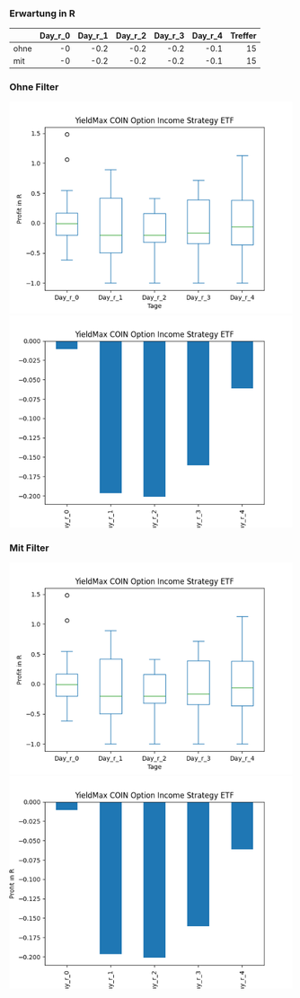 ### Erwartung in R
|      |   Day_r_0 |   Day_r_1 |   Day_r_2 |   Day_r_3 |   Day_r_4 |   Treffer |
|:-----|----------:|----------:|----------:|----------:|----------:|----------:|
| ohne |        -0 |      -0.2 |      -0.2 |      -0.2 |      -0.1 |        15 |
| mit  |        -0 |      -0.2 |      -0.2 |      -0.2 |      -0.1 |        15 |

### Ohne Filter
![image info](./data/CONY_box_all.png)
![image info](./data/CONY_median_all.png)

### Mit Filter
![image info](./data/CONY_box_filtered.png)
![image info](./data/CONY_median_filtered.png)
